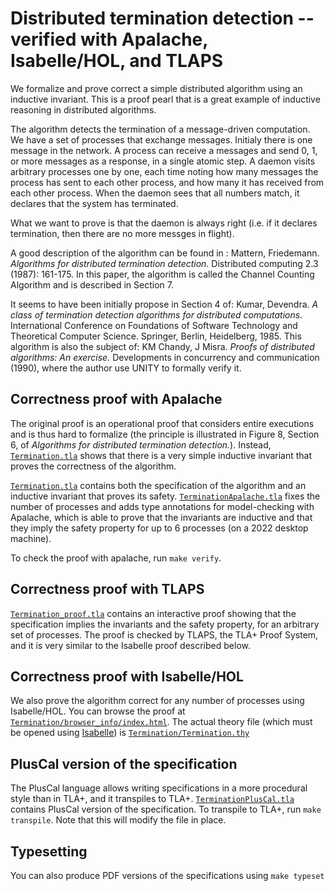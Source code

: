 # Distributed termination detection -- verified with Apalache, Isabelle/HOL, and TLAPS

We formalize and prove correct a simple distributed algorithm using an
inductive invariant. This is a proof pearl that is a great example of
inductive reasoning in distributed algorithms.

The algorithm detects the termination of a message-driven computation.  We
have a set of processes that exchange messages.  Initialy there is one message
in the network. A process can receive a messages and send 0, 1, or more
messages as a response, in a single atomic step.  A daemon visits arbitrary
processes one by one, each time noting how many messages the process has sent
to each other process, and how many it has received from each other process.
When the daemon sees that all numbers match, it declares that the system has
terminated.

What we want to prove is that the daemon is always right (i.e. if it declares
termination, then there are no more messges in flight).

A good description of the algorithm can be found in : Mattern, Friedemann.
*Algorithms for distributed termination detection.* Distributed computing 2.3
(1987): 161-175. In this paper, the algorithm is called the Channel Counting
Algorithm and is described in Section 7.

It seems to have been initially propose in Section 4 of: Kumar, Devendra.  *A
class of termination detection algorithms for distributed computations.*
International Conference on Foundations of Software Technology and Theoretical
Computer Science.  Springer, Berlin, Heidelberg, 1985. This algorithm is also
the subject of: KM Chandy, J Misra. *Proofs of distributed algorithms: An
exercise.* Developments in concurrency and communication (1990), where the
author use UNITY to formally verify it.

## Correctness proof with Apalache

The original proof is an operational proof that considers entire executions and
is thus hard to formalize (the principle is illustrated in Figure 8, Section 6,
of *Algorithms for distributed termination detection.*). Instead,
[`Termination.tla`](Termination.tla) shows that there is a very simple
inductive invariant that proves the correctness of the algorithm.

[`Termination.tla`](Termination.tla) contains both the specification of the
algorithm and an inductive invariant that proves its safety.
[`TerminationApalache.tla`](TerminationApalache.tla) fixes the number of
processes and adds type annotations for model-checking with Apalache, which is
able to prove that the invariants are inductive and that they imply the safety
property for up to 6 processes (on a 2022 desktop machine).

To check the proof with apalache, run `make verify`.

## Correctness proof with TLAPS

[`Termination_proof.tla`](Termination_proof.tla) contains an interactive proof
showing that the specification implies the invariants and the safety property,
for an arbitrary set of processes. The proof is checked by TLAPS, the TLA+ Proof
System, and it is very similar to the Isabelle proof described below.

## Correctness proof with Isabelle/HOL

We also prove the algorithm correct for any number of processes using
Isabelle/HOL. You can browse the proof at
[`Termination/browser_info/index.html`](https://htmlpreview.github.io/?https://raw.githubusercontent.com/nano-o/Distributed-termination-detection/master/Termination/browser_info/Termination.html).
The actual theory file (which must be opened using
[Isabelle](https://isabelle.in.tum.de/)) is
[`Termination/Termination.thy`](Termination/Termination.thy)

## PlusCal version of the specification

The PlusCal language allows writing specifications in a more procedural style than in TLA+, and it transpiles to TLA+.
[`TerminationPlusCal.tla`](TerminationPlusCal.tla) contains PlusCal version of the specification.
To transpile to TLA+, run `make transpile`. Note that this will modify the file in place.

## Typesetting

You can also produce PDF versions of the specifications using `make typeset`
